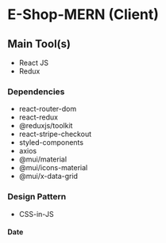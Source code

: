 # E-Shop-MERN (Client)

## Main Tool(s)
- React JS
- Redux

### Dependencies
- react-router-dom
- react-redux
- @reduxjs/toolkit
- react-stripe-checkout
- styled-components
- axios
- @mui/material
- @mui/icons-material
- @mui/x-data-grid

### Design Pattern
- CSS-in-JS

#### Date
